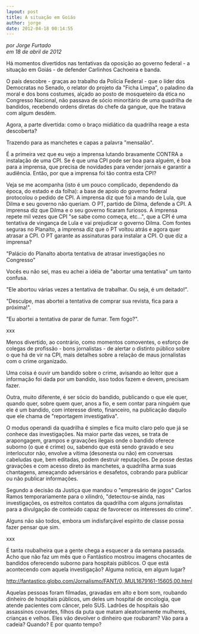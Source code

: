 ```yaml
---
layout: post
title: A situação em Goiás
author: jorge
date: 2012-04-18 00:14:55
---
```

*por Jorge Furtado*\
*em 18 de abril de 2012*

Há momentos divertidos nas tentativas da oposição ao governo federal - a situação em Goiás - de defender Carlinhos Cachoeira e banda.

O país descobre - graças ao trabalho da Polícia Federal - que o líder dos Democratas no Senado, o relator do projeto da "Ficha Limpa", o paladino da moral e dos bons costumes, alçado ao posto de mosqueteiro da ética no Congresso Nacional, não passava de sócio minoritário de uma quadrilha de bandidos, recebendo ordens diretas do chefe da gangue, que lhe tratava com algum desdém.

Agora, a parte divertida: como o braço midiático da quadrilha reage a esta descoberta?

Trazendo para as manchetes e capas a palavra "mensalão".

É a primeira vez que eu vejo a imprensa lutando bravamente CONTRA a instalação de uma CPI. Se é que uma CPI pode ser boa para alguém, é boa para a imprensa, que precisa de novidades para vender jornais e garantir a audiência. Então, por que a imprensa foi tão contra esta CPI?

Veja se me acompanha (isto é um pouco complicado, dependendo da época, do estado e da folha): a base de apoio do governo federal protocolou o pedido de CPI. A imprensa diz que foi a mando de Lula, que Dilma e seu governo não queriam. O PT, partido de Dilma, defende a CPI. A imprensa diz que Dilma e o seu governo ficaram furiosos. A imprensa repete mil vezes que CPI "se sabe como começa, etc...", que a CPI é uma tentativa de vingança de Lula e vai prejudicar o governo Dilma. Com fontes seguras no Planalto, a imprensa diz que o PT voltou atrás e agora quer atrasar a CPI. O PT garante as assinaturas para instalar a CPI. O que diz a imprensa?

"Palácio do Planalto aborta tentativa de atrasar investigações no Congresso"

Vocês eu não sei, mas eu achei a idéia de "abortar uma tentativa" um tanto confusa.

"Ele abortou várias vezes a tentativa de trabalhar. Ou seja, é um deitado!".

"Desculpe, mas abortei a tentativa de comprar sua revista, fica para a próxima!".

"Eu abortei a tentativa de parar de fumar. Tem fogo?".

xxx

Menos divertido, ao contrário, como momentos comoventes, o esforço de colegas de profissão - bons jornalistas - de alertar o distinto público sobre o que há de vir na CPI, mais detalhes sobre a relação de maus jornalistas com o crime organizado.

Uma coisa é ouvir um bandido sobre o crime, avisando ao leitor que a informação foi dada por um bandido, isso todos fazem e devem, precisam fazer.

Outra, muito diferente, é ser sócio do bandido, publicando o que ele quer, quando quer, sobre quem quer, anos a fio, e sem contar para ninguém que ele é um bandido, com interesse direto, financeiro, na publicação daquilo que ele chama de "reportagem investigativa".

O modus operandi da quadrilha é simples e fica muito claro pelo que já se conhece das investigações. Na maior parte das vezes, se trata de arapongagem, grampos e gravações ilegais onde o bandido oferece suborno (o que é crime) ou, sabendo que está sendo gravado e seu interlocutor não, envolve a vítima (desonesta ou não) em conversas cabeludas que, bem editadas, podem destruir reputações. De posse destas gravações e com acesso direto às manchetes, a quadrilha arma suas chantagens, ameaçando adversários e desafetos, cobrando para publicar ou não publicar informações.

Segundo a decisão da Justiça que mandou o "empresário de jogos" Carlos Ramos temporariamente para o xilindró, "detectou-se ainda, nas investigações, os estreitos contatos da quadrilha com alguns jornalistas para a divulgação de conteúdo capaz de favorecer os interesses do crime".

Alguns não são todos, embora um indisfarçável espírito de classe possa fazer pensar que sim.

xxx

É tanta roubalheira que a gente chega a esquecer a da semana passada. Acho que não faz um mês que o Fantástico mostrou imagens chocantes de bandidos oferecendo suborno para hospitais públicos. O que está acontecendo com aquela investigação? Alguma notícia, em algum lugar?

<http://fantastico.globo.com/Jornalismo/FANT/0,,MUL1679161-15605,00.html>

Aquelas pessoas foram filmadas, gravadas em alto e bom som, roubando dinheiro de hospitais públicos, um deles um hospital de oncologia, que atende pacientes com câncer, pelo SUS. Ladrões de hospitais são assassinos covardes, filhos da puta que matam aleatoriamente mulheres, crianças e velhos. Eles vão devolver o dinheiro que roubaram? Vão para a cadeia? Quando? E por quanto tempo?